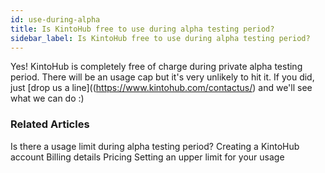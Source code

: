 ```yaml
---
id: use-during-alpha
title: Is KintoHub free to use during alpha testing period?
sidebar_label: Is KintoHub free to use during alpha testing period?
---
```


Yes! KintoHub is completely free of charge during private alpha testing period.
There will be an usage cap but it's very unlikely to hit it.
If you did, just [drop us a line]((https://www.kintohub.com/contactus/) and we'll see what we can do :)

### Related Articles

Is there a usage limit during alpha testing period?
Creating a KintoHub account
Billing details
Pricing
Setting an upper limit for your usage
